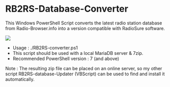 # RB2RS-Database-Converter

This Windows PowerShell Script converts the latest radio station database from Radio-Browser.info into a version compatible with RadioSure software.

![](https://zupimages.net/up/22/20/isdj.png)

* Usage : ./RB2RS-converter.ps1
* This script should be used with a local MariaDB server & 7zip.
* Recommended PowerShell version : 7 (and above) 

Note : The resulting zip file can be placed on an online server, so my other script RB2RS-database-Updater (VBScript) can be used to find and install it automatically.
